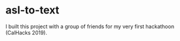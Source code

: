 # asl-to-text
I built this project with a group of friends for my very first hackathoon (CalHacks 2019).  
